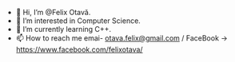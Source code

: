 - 👋 Hi, I’m @Felix Otavă.
- 👀 I’m interested in Computer Science.
- 🌱 I’m currently learning C++.
- 📫 How to reach me emai- otava.felix@gmail.com / FaceBook -> https://www.facebook.com/felixotava/

<!---
FelixOtava/FelixOtava is a ✨ special ✨ repository because its `README.md` (this file) appears on your GitHub profile.
You can click the Preview link to take a look at your changes.
--->
